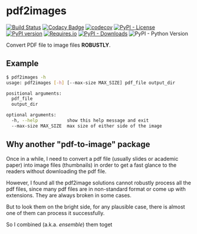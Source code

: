 # pdf2images

[![Build Status](https://img.shields.io/circleci/build/github/zxytim/pdf2images)](https://circleci.com/gh/zxytim/pdf2images)
[![Codacy Badge](https://api.codacy.com/project/badge/Grade/0d229594113d431fb2d97adeb8cd0f7d)](https://www.codacy.com/manual/zxytim/pdf2images?utm_source=github.com&utm_medium=referral&utm_content=zxytim/pdf2images&utm_campaign=Badge_Grade)
[![codecov](https://codecov.io/gh/zxytim/pdf2images/branch/master/graph/badge.svg)](https://codecov.io/gh/zxytim/pdf2images)
[![PyPI - License](https://img.shields.io/pypi/l/pdf2images)](https://github.com/zxytim/pdf2images/blob/master/LICENSE)
[![PyPI version](https://badge.fury.io/py/pdf2images.svg)](https://badge.fury.io/py/pdf2images)
[![Requires.io](https://img.shields.io/requires/github/zxytim/pdf2images)](https://requires.io/github/zxytim/pdf2images/requirements/?branch=master)
[![PyPI - Downloads](https://img.shields.io/pypi/dm/pdf2images)](https://pypi.org/project/pdf2images/)
![PyPI - Python Version](https://img.shields.io/pypi/pyversions/pdf2images)

Convert PDF file to image files **ROBUSTLY**.

## Example

```bash
$ pdf2images -h
usage: pdf2images [-h] [--max-size MAX_SIZE] pdf_file output_dir

positional arguments:
  pdf_file
  output_dir

optional arguments:
  -h, --help           show this help message and exit
  --max-size MAX_SIZE  max size of either side of the image
```

## Why another "pdf-to-image" package

Once in a while, I need to convert a pdf file (usually slides or academic
paper) into image files (thumbnails) in order to get a fast glance to the
readers without downloading the pdf file.

However, I found all the pdf2image solutions cannot robustly process all the
pdf files, since many pdf files are in non-standard format or come up with
extensions. They are always broken in some cases.

But to look them on the bright side, for any plausible case, there is almost
one of them can process it successfully.

So I combined (a.k.a. _ensemble_) them toget